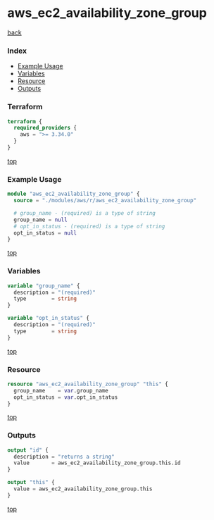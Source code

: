 # aws_ec2_availability_zone_group

[back](../aws.md)

### Index

- [Example Usage](#example-usage)
- [Variables](#variables)
- [Resource](#resource)
- [Outputs](#outputs)

### Terraform

```terraform
terraform {
  required_providers {
    aws = ">= 3.34.0"
  }
}
```

[top](#index)

### Example Usage

```terraform
module "aws_ec2_availability_zone_group" {
  source = "./modules/aws/r/aws_ec2_availability_zone_group"

  # group_name - (required) is a type of string
  group_name = null
  # opt_in_status - (required) is a type of string
  opt_in_status = null
}
```

[top](#index)

### Variables

```terraform
variable "group_name" {
  description = "(required)"
  type        = string
}

variable "opt_in_status" {
  description = "(required)"
  type        = string
}
```

[top](#index)

### Resource

```terraform
resource "aws_ec2_availability_zone_group" "this" {
  group_name    = var.group_name
  opt_in_status = var.opt_in_status
}
```

[top](#index)

### Outputs

```terraform
output "id" {
  description = "returns a string"
  value       = aws_ec2_availability_zone_group.this.id
}

output "this" {
  value = aws_ec2_availability_zone_group.this
}
```

[top](#index)